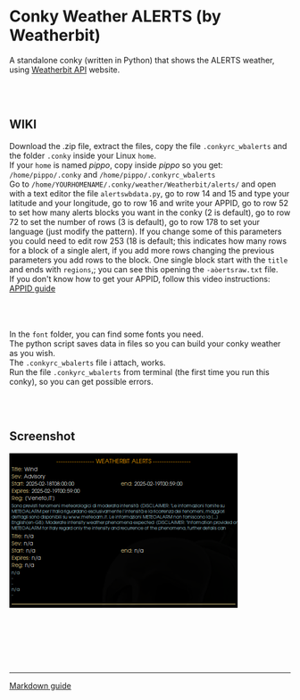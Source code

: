 # Conky Weather ALERTS (by Weatherbit)
 
A standalone conky (written in Python) that shows the ALERTS weather, using [Weatherbit API](https://weatherbit.io/) website.<br>

<br>
<br>

## **WIKI**<br>

Download the .zip file, extract the files, copy the file `.conkyrc_wbalerts` and the folder `.conky` inside your Linux `home`.<br>
If your `home` is named *pippo*, copy inside *pippo* so you get: `/home/pippo/.conky` and `/home/pippo/.conkyrc_wbalerts`<br>
Go to `/home/YOURHOMENAME/.conky/weather/Weatherbit/alerts/` and open with a text editor the file `alertswbdata.py`, go to row 14 and 15 and type your latitude and your longitude, go to row 16 and write your APPID, go to row 52 to set how many alerts blocks you want in the conky (2 is default), go to row 72 to set the number of rows (3 is default), go to row 178 to set your language (just modify the pattern). If you change some of this parameters you could need to edit row 253 (18 is default; this indicates how many rows for a block of a single alert, if you add more rows changing the previous parameters you add rows to the block. One single block start with the `title` and ends with `regions`,; you can see this opening the `-aòertsraw.txt` file.<br>
If you don't know how to get your APPID, follow this video instructions: [APPID guide](https://youtu.be/O0nNilsTJSM?si=Tm1P7A1MYvipxb6L&t=30)<br>
<br>                                                                                  
<br> 

In the `font` folder, you can find some fonts you need.<br>
The python script saves data in files so you can build your conky weather as you wish.<br>
The `.conkyrc_wbalerts` file i attach, works.<br>
Run the file `.conkyrc_wbalerts` from terminal (the first time you run this conky), so you can get possible errors. 




<br>
<br>

## Screenshot

![](https://github.com/TheHeadlessOfficial/weather_alertsWB/blob/main/.conky/docs/screenshot.png)<br>

<br>
<br>
<br>
<br>
<br>

---
[Markdown guide](https://docs.github.com/en/get-started/writing-on-github/getting-started-with-writing-and-formatting-on-github/basic-writing-and-formatting-syntax)

